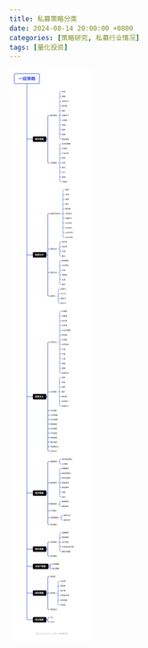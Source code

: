 ```yaml
---
title: 私募策略分类
date: 2024-08-14 20:00:00 +0800
categories: [策略研究, 私募行业情况]
tags: [量化投资]
---
```


![](/images/strategytype.jpg)